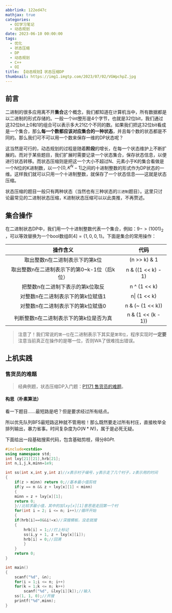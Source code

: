 ```yaml
---
abbrlink: 122ed47c
mathjax: true
categories:
  - OI学习笔记
  - 动态规划
date: 2023-06-10 00:00:00
tags:
  - 优化
  - 状态压缩
  - DP
  - 动态规划
  - C++
  - OI
title: 【动态规划】状态压缩DP
thumbnail: https://img1.imgtp.com/2023/07/02/VGWpchpZ.jpg
---
```

## 前言

二进制的很多应用离不开**集合**这个概念，我们都知道在计算机当中，所有数据都是以二进制的形式存储的。一般一个int整形是4个字节，也就是32位bit，我们通过这32位bit上0和1的组合可以表示多大21亿个不同的数。如果我们把这32位bit看成是一个集合，那么**每一个数都应该对应集合的一种状态**，并且每个数的状态都是不同的。那么我们可不可以用一个数来保存一维的DP状态呢？

这当然是可行的，动态规划的过程是随着**阶段**的增长，在每一个状态维护上不断扩展的。而对于某些题目，我们扩展时需要记录一个状态集合，保存状态信息，以便进行状态转移。而状态压缩则是把这一个大小不超过N、元素小于K的集合看做是一个N位的K进制数，以一个$[0, K^N - 1]$之间的十进制整数的形式作为DP状态的一维。这样我们就可以只用一个十进制整数，就保存了一个状态信息——这就是状态压缩。

状态压缩的题目一般只有两种状态（当然也有三种状态的`三进制`题目）。这里只讨论最常见的二进制状态压缩，K进制状态压缩可以以此类推，不再赘述。

## 集合操作

在二进制状态DP中，我们用一个十进制整数代表一个集合，例如：$9 -> (1001)_{2}$ ，可以等效替换为一个bool数组$B[4] = \{1, 0, 0, 1\}$。下面是集合的常用操作：


|                  操作含义                  |        代码        |
| :-----------------------------------------: | :----------------: |
|       取出整数n在二进制表示下的第k位       |    (n >> k) & 1    |
| 取出整数n在二进制表示下的第0~k-1位（后k位） | n & ((1 << k) - 1) |
|      把整数n在二进制下表示的第k位取反      |    n ^ (1 << k)    |
|      对整数n在二进制表示下的第k位赋值1      |    n\| (1 << k)    |
|      对整数n在二进制表示下的第k位赋值0      |  n & (~ (1 << k))  |
|   判断整数n在二进制表示下的第k位是否为真   | n & (1 << (k - 1)) |

> 注意了！我们常说的`第一位`在二进制表示下其实是`第零位`，程序实现时**一定要**注意当前真正在操作的是哪一位，否则WA了很难找出错误。

## 上机实践

### 售货员的难题

> 经典例题，状态压缩DP入门题：[P1171 售货员的难题](https://www.luogu.com.cn/problem/P1171)。

#### 构思（朴素算法）

看一下题目……最短路是吧？但是要求经过所有结点。

所以优先队列BFS最短路这种就不管用啦！那么既然要走过所有村庄，直接枚举全排列输出，暴力省事。时间复杂度为$O(N * N!)$，属于是必死无疑。

下面给出一段基础搜索代码，包含基础剪枝，得分$80Pt$.

```c++
#include<cstdio>
using namespace std;
int lxy[21][21],hrb[21];
int n,i,j,k,minn=1e9;

int ss(int x,int y,int z)//x表示村子编号，y表示走了几个村子，z表示用的时间
{
    if(z > minn) return 0;//基本最小值剪枝
    if(y == n && z + lxy[x][1] < minn)
    {
	minn = z + lxy[x][1];
	return 0;
    }//比较求最小值，其中的加lxy[x][1]意思是走回第一个村
    for(int i = 2; i <= n; i++)//循环开始
    {
	if(hrb[i]==0&&i!=x)//深搜模板，没走就搜
	{
	    hrb[i] = 1;//打上标记
	    ss(i,y + 1, z + lxy[x][i]);
	    hrb[i] = 0;//回溯
        }
    }
    return 0;
}

int main()
{
    scanf("%d", &n);
    for(i = 1;i <= n; i++)
	for(k = 1;k <= n; k++)
	    scanf("%d", &lxy[i][k]);//输入
    ss(1, 1, 0);//开搜
    printf("%d",minn);
}
```
